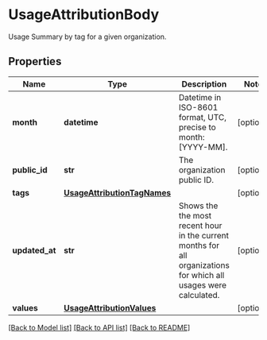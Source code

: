 # UsageAttributionBody

Usage Summary by tag for a given organization.
## Properties
Name | Type | Description | Notes
------------ | ------------- | ------------- | -------------
**month** | **datetime** | Datetime in ISO-8601 format, UTC, precise to month: [YYYY-MM]. | [optional] 
**public_id** | **str** | The organization public ID. | [optional] 
**tags** | [**UsageAttributionTagNames**](UsageAttributionTagNames.md) |  | [optional] 
**updated_at** | **str** | Shows the the most recent hour in the current months for all organizations for which all usages were calculated. | [optional] 
**values** | [**UsageAttributionValues**](UsageAttributionValues.md) |  | [optional] 

[[Back to Model list]](README.md#documentation-for-models) [[Back to API list]](README.md#documentation-for-api-endpoints) [[Back to README]](README.md)


